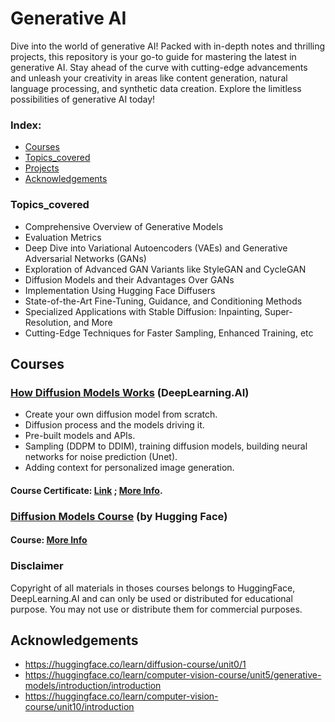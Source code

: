 # Generative AI

Dive into the world of generative AI! Packed with in-depth notes and thrilling projects, this repository is your go-to guide for mastering the latest in generative AI. Stay ahead of the curve with cutting-edge advancements and unleash your creativity in areas like content generation, natural language processing, and synthetic data creation. Explore the limitless possibilities of generative AI today!

### Index:
  - [Courses](#Courses)
  - [Topics_covered](#Topics_covered)
  - [Projects](#Projects)
  - [Acknowledgements](#Acknowledgements)

### Topics_covered
- Comprehensive Overview of Generative Models
- Evaluation Metrics
- Deep Dive into Variational Autoencoders (VAEs) and Generative Adversarial Networks (GANs)
- Exploration of Advanced GAN Variants like StyleGAN and CycleGAN
- Diffusion Models and their Advantages Over GANs
- Implementation Using Hugging Face Diffusers
- State-of-the-Art Fine-Tuning, Guidance, and Conditioning Methods
- Specialized Applications with Stable Diffusion: Inpainting, Super-Resolution, and More
- Cutting-Edge Techniques for Faster Sampling, Enhanced Training, etc

## Courses
### [How Diffusion Models Works](https://github.com/AMfeta99/Generative_AI/tree/main/DDPM_DDIM) (DeepLearning.AI)
- Create your own diffusion model from scratch.
- Diffusion process and the models driving it.
- Pre-built models and APIs.
- Sampling (DDPM to DDIM), training diffusion models, building neural networks for noise prediction (Unet).
- Adding context for personalized image generation.
#### Course Certificate: [Link](https://learn.deeplearning.ai/accomplishments/66cefb99-0382-4ebf-9379-84032f7d1249?usp=sharing) ; [More Info](https://www.deeplearning.ai/short-courses/how-diffusion-models-work/).

 ### [Diffusion Models Course](https://huggingface.co/learn/diffusion-course/unit0/1) (by Hugging Face)
 
 #### Course: [More Info](https://huggingface.co/learn/diffusion-course/unit0/1)

### Disclaimer
Copyright of all materials in thoses courses belongs to HuggingFace, DeepLearning.AI and can only be used or distributed for educational purpose. You may not use or distribute them for commercial purposes.

## Acknowledgements
- https://huggingface.co/learn/diffusion-course/unit0/1
- https://huggingface.co/learn/computer-vision-course/unit5/generative-models/introduction/introduction
- https://huggingface.co/learn/computer-vision-course/unit10/introduction
